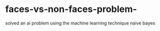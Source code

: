 # faces-vs-non-faces-problem-
solved an ai problem using the machine learning technique naive bayes

